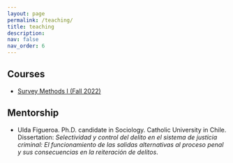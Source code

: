 ```yaml
---
layout: page
permalink: /teaching/
title: teaching
description:
nav: false
nav_order: 6
---
```



##  Courses


- [Survey Methods I (Fall 2022)](https://github.com/sdaza/survey-methods)

## Mentorship

- Ulda Figueroa. Ph.D. candidate in Sociology. Catholic University in Chile.  Dissertation: *Selectividad y control del delito en el sistema de justicia criminal: El funcionamiento de las salidas alternativas al proceso penal y sus consecuencias en la reiteración de delitos*.


